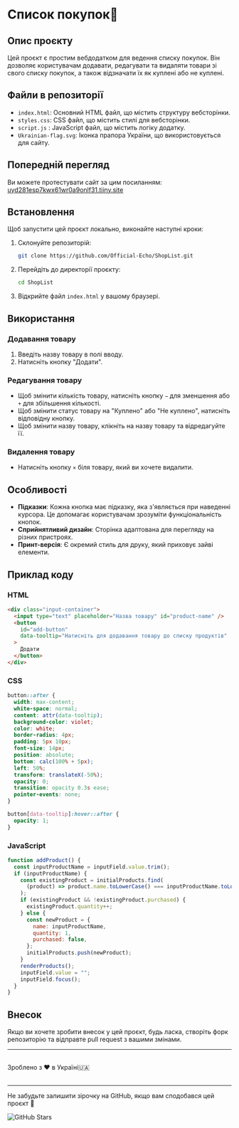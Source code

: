# Список покупок🛒

## Опис проєкту

Цей проєкт є простим вебдодатком для ведення списку покупок. Він дозволяє користувачам додавати, редагувати та видаляти товари зі свого списку покупок, а також відзначати їх як куплені або не куплені.

## Файли в репозиторії

- `index.html`: Основний HTML файл, що містить структуру вебсторінки.
- `styles.css`: CSS файл, що містить стилі для вебсторінки.
- `script.js` : JavaScript файл, що містить логіку додатку.
- `Ukrainian-flag.svg`: Іконка прапора України, що використовується для сайту.

## Попередній перегляд

Ви можете протестувати сайт за цим посиланням: [uyd281esp7kwx61wr0a9onlf31.tiiny.site](https://uyd281esp7kwx61wr0a9onlf31.tiiny.site/)

## Встановлення

Щоб запустити цей проєкт локально, виконайте наступні кроки:

1. Склонуйте репозиторій:
   ```bash
   git clone https://github.com/Official-Echo/ShopList.git
   ```
2. Перейдіть до директорії проєкту:
   ```bash
   cd ShopList
   ```
3. Відкрийте файл `index.html` у вашому браузері.

## Використання

### Додавання товару

1. Введіть назву товару в полі вводу.
2. Натисніть кнопку "Додати".

### Редагування товару

- Щоб змінити кількість товару, натисніть кнопку `−` для зменшення або `+` для збільшення кількості.
- Щоб змінити статус товару на "Куплено" або "Не куплено", натисніть відповідну кнопку.
- Щоб змінити назву товару, клікніть на назву товару та відредагуйте її.

### Видалення товару

- Натисніть кнопку `×` біля товару, який ви хочете видалити.

## Особливості

- **Підказки**: Кожна кнопка має підказку, яка з'являється при наведенні курсора. Це допомагає користувачам зрозуміти функціональність кнопок.
- **Сприйнятливий дизайн**: Сторінка адаптована для перегляду на різних пристроях.
- **Принт-версія**: Є окремий стиль для друку, який приховує зайві елементи.

## Приклад коду

### HTML

```html
<div class="input-container">
  <input type="text" placeholder="Назва товару" id="product-name" />
  <button
    id="add-button"
    data-tooltip="Натисніть для додавання товару до списку продуктів"
  >
    Додати
  </button>
</div>
```

### CSS

```css
button::after {
  width: max-content;
  white-space: normal;
  content: attr(data-tooltip);
  background-color: violet;
  color: white;
  border-radius: 4px;
  padding: 5px 10px;
  font-size: 14px;
  position: absolute;
  bottom: calc(100% + 5px);
  left: 50%;
  transform: translateX(-50%);
  opacity: 0;
  transition: opacity 0.3s ease;
  pointer-events: none;
}

button[data-tooltip]:hover::after {
  opacity: 1;
}
```

### JavaScript

```js
function addProduct() {
  const inputProductName = inputField.value.trim();
  if (inputProductName) {
    const existingProduct = initialProducts.find(
      (product) => product.name.toLowerCase() === inputProductName.toLowerCase()
    );
    if (existingProduct && !existingProduct.purchased) {
      existingProduct.quantity++;
    } else {
      const newProduct = {
        name: inputProductName,
        quantity: 1,
        purchased: false,
      };
      initialProducts.push(newProduct);
    }
    renderProducts();
    inputField.value = "";
    inputField.focus();
  }
}
```

## Внесок

Якщо ви хочете зробити внесок у цей проєкт, будь ласка, створіть форк репозиторію та відправте pull request з вашими змінами.

---

<br>
Зроблено з ❤️ в Україні🇺🇦
<br><br>

---

Не забудьте залишити зірочку на GitHub, якщо вам сподобався цей проєкт 🌟

![GitHub Stars](https://img.shields.io/github/stars/Official-Echo/ShopList?style=social)
